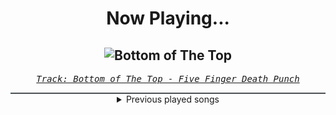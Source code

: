 <div align="center"> 
<h1>Now Playing...</h1>

![Bottom of The Top](https://i.scdn.co/image/ab67616d00001e0268780bf3f5a4af94f2c953c6)
--
_<samp><a href="https://open.spotify.com/track/4MCko2lInqpb0hKRZxRdGz">Track: Bottom of The Top - Five Finger Death Punch</a></samp>_

<div style="border: 1px #4B5054 solid"></div>
<details>
  <summary>
    Previous played songs
  </summary>
  <table>
    <thead>
      <tr>
        <th>
          Artist
        </th>
        <th>
          Song
        </th>
        <th>
          Link
        </th>
      </tr>
    </thead>
    <tbody>
      <tr><td>Five Finger Death Punch</td><td>Bottom of The Top</td><td><a href="https://open.spotify.com/track/4MCko2lInqpb0hKRZxRdGz">https://open.spotify.com/track/4MCko2lInqpb0hKRZxRdGz</a></td></tr><tr><td>Five Finger Death Punch</td><td>Dying Breed</td><td><a href="https://open.spotify.com/track/0OSY9huR0iAWjRamqeWtyo">https://open.spotify.com/track/0OSY9huR0iAWjRamqeWtyo</a></td></tr><tr><td>Five Finger Death Punch</td><td>Jekyll and Hyde</td><td><a href="https://open.spotify.com/track/6efSwlK3LOlWOeKK9xlUKF">https://open.spotify.com/track/6efSwlK3LOlWOeKK9xlUKF</a></td></tr><tr><td>Five Finger Death Punch</td><td>Welcome To The Circus</td><td><a href="https://open.spotify.com/track/1linrfCmITmQHs4enAxTUY">https://open.spotify.com/track/1linrfCmITmQHs4enAxTUY</a></td></tr><tr><td>Five Finger Death Punch</td><td>Inside Out</td><td><a href="https://open.spotify.com/track/163Kb2pSLLduhfbO6Zn0sL">https://open.spotify.com/track/163Kb2pSLLduhfbO6Zn0sL</a></td></tr><tr><td>Five Finger Death Punch</td><td>Burn MF</td><td><a href="https://open.spotify.com/track/1wF63HajppiUOdcAbp7YHh">https://open.spotify.com/track/1wF63HajppiUOdcAbp7YHh</a></td></tr><tr><td>Five Finger Death Punch</td><td>Burn MF</td><td><a href="https://open.spotify.com/track/1wF63HajppiUOdcAbp7YHh">https://open.spotify.com/track/1wF63HajppiUOdcAbp7YHh</a></td></tr><tr><td>Five Finger Death Punch</td><td>Roll Dem Bones</td><td><a href="https://open.spotify.com/track/2EwMqSMpU9nTkdB0pIExdX">https://open.spotify.com/track/2EwMqSMpU9nTkdB0pIExdX</a></td></tr><tr><td>Five Finger Death Punch</td><td>This Is War</td><td><a href="https://open.spotify.com/track/5IiBFYMJEvFznr2IZvOgwg">https://open.spotify.com/track/5IiBFYMJEvFznr2IZvOgwg</a></td></tr><tr><td>Harper</td><td>Weight Of The World (feat. We Came As Romans & Brand Of Sacrifice)</td><td><a href="https://open.spotify.com/track/3q9ZMDGbCBKQ7rfChHolXO">https://open.spotify.com/track/3q9ZMDGbCBKQ7rfChHolXO</a></td></tr><tr><td>Thousand Foot Krutch</td><td>Down</td><td><a href="https://open.spotify.com/track/0zii0X1FbSJUWtKsZBcRkl">https://open.spotify.com/track/0zii0X1FbSJUWtKsZBcRkl</a></td></tr><tr><td>Thousand Foot Krutch</td><td>Down - 2023</td><td><a href="https://open.spotify.com/track/37ilbELMZjESxLK1mbU978">https://open.spotify.com/track/37ilbELMZjESxLK1mbU978</a></td></tr><tr><td>Thy Art Is Murder</td><td>Blood Throne</td><td><a href="https://open.spotify.com/track/5F5q6UFrE4bdBSf4iPJKS6">https://open.spotify.com/track/5F5q6UFrE4bdBSf4iPJKS6</a></td></tr><tr><td>Thy Art Is Murder</td><td>Blood Throne</td><td><a href="https://open.spotify.com/track/5F5q6UFrE4bdBSf4iPJKS6">https://open.spotify.com/track/5F5q6UFrE4bdBSf4iPJKS6</a></td></tr><tr><td>Thy Art Is Murder</td><td>Blood Throne</td><td><a href="https://open.spotify.com/track/5F5q6UFrE4bdBSf4iPJKS6">https://open.spotify.com/track/5F5q6UFrE4bdBSf4iPJKS6</a></td></tr><tr><td>Thy Art Is Murder</td><td>Blood Throne</td><td><a href="https://open.spotify.com/track/5F5q6UFrE4bdBSf4iPJKS6">https://open.spotify.com/track/5F5q6UFrE4bdBSf4iPJKS6</a></td></tr><tr><td>Thy Art Is Murder</td><td>Blood Throne</td><td><a href="https://open.spotify.com/track/5F5q6UFrE4bdBSf4iPJKS6">https://open.spotify.com/track/5F5q6UFrE4bdBSf4iPJKS6</a></td></tr><tr><td>Thy Art Is Murder</td><td>Blood Throne</td><td><a href="https://open.spotify.com/track/5F5q6UFrE4bdBSf4iPJKS6">https://open.spotify.com/track/5F5q6UFrE4bdBSf4iPJKS6</a></td></tr><tr><td>Thy Art Is Murder</td><td>Blood Throne</td><td><a href="https://open.spotify.com/track/5F5q6UFrE4bdBSf4iPJKS6">https://open.spotify.com/track/5F5q6UFrE4bdBSf4iPJKS6</a></td></tr><tr><td>Thy Art Is Murder</td><td>Blood Throne</td><td><a href="https://open.spotify.com/track/5F5q6UFrE4bdBSf4iPJKS6">https://open.spotify.com/track/5F5q6UFrE4bdBSf4iPJKS6</a></td></tr>
    </tbody>
  </table>
</details>

</div>

